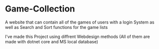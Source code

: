 # Game-Collection
A website that can contain all of the games of users with a login System as well as Search and Sort functions for the game lists

I've made this Project using diffrent Webdesign methods (All of them are made with dotnet core and MS local database)
